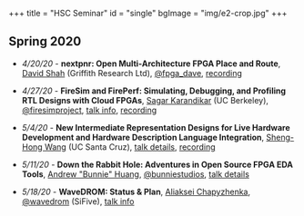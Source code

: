 +++
title = "HSC Seminar"
id = "single"
bgImage = "img/e2-crop.jpg"
+++
## Spring 2020
* _4/20/20_ - **nextpnr: Open Multi-Architecture FPGA Place and Route**, [David Shah](https://ds0.me) (Griffith Research Ltd), [@fpga_dave](https://twitter.com/fpga_dave), [recording](https://www.youtube.com/playlist?list=PLItVYhgea-kGpDRcSg5WPTJEZdBQ2cWAi)

* _4/27/20_ - **FireSim and FirePerf: Simulating, Debugging, and Profiling RTL Designs with Cloud FPGAs**, [Sagar Karandikar](https://sagark.org) (UC Berkeley), [@firesimproject](https://twitter.com/firesimproject), [talk info](https://www.soe.ucsc.edu/events/cse-seminar-firesim-and-fireperf-simulating-debugging-and-profiling-rtl-designs-cloud-fpgas), [recording](https://youtu.be/UlYOsRBhtY8)

* _5/4/20_ - **New Intermediate Representation Designs for Live Hardware Development and Hardware Description Language Integration**, [Sheng-Hong Wang](https://sites.google.com/site/shwangswebsite) (UC Santa Cruz), [talk details](https://www.soe.ucsc.edu/events/cse-seminar-new-intermediate-representation-designs-live-hardware-development-and-hardware), [recording](https://youtu.be/o8qf9XIs4cc)

* _5/11/20_ - **Down the Rabbit Hole: Adventures in Open Source FPGA EDA Tools**, [Andrew "Bunnie" Huang](https://en.wikipedia.org/wiki/Andrew_Huang_(hacker)), [@bunniestudios](https://twitter.com/bunniestudios), [talk details](https://www.soe.ucsc.edu/events/cse-seminar-down-rabbit-hole-adventures-open-source-fpga-eda-tools)

* _5/18/20_ - **WaveDROM: Status & Plan**, [Aliaksei Chapyzhenka](https://github.com/drom), [@wavedrom](https://twitter.com/wavedrom) (SiFive), [talk info](https://www.soe.ucsc.edu/events/cse-seminar-wavedrom-status-plan)

